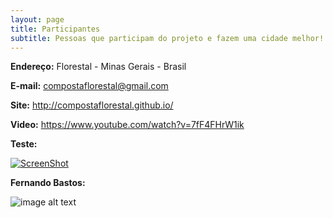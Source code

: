 ```yaml
---
layout: page
title: Participantes
subtitle: Pessoas que participam do projeto e fazem uma cidade melhor!
---
```


**Endereço:** Florestal - Minas Gerais - Brasil

**E-mail:** <compostaflorestal@gmail.com>

**Site:** <http://compostaflorestal.github.io/>

**Video:** <https://www.youtube.com/watch?v=7fF4FHrW1ik>


**Teste:** 

[![ScreenShot](https://raw.github.com/GabLeRoux/WebMole/master/ressources/WebMole_Youtube_Video.png)](http://youtu.be/vt5fpE0bzSY)

**Fernando Bastos:**

![image alt text](https://scontent-gru2-1.xx.fbcdn.net/v/t1.0-9/11036593_844668855601051_635580023874005634_n.jpg?oh=79119c12717f137431e2b25615246698&oe=5913A295)
